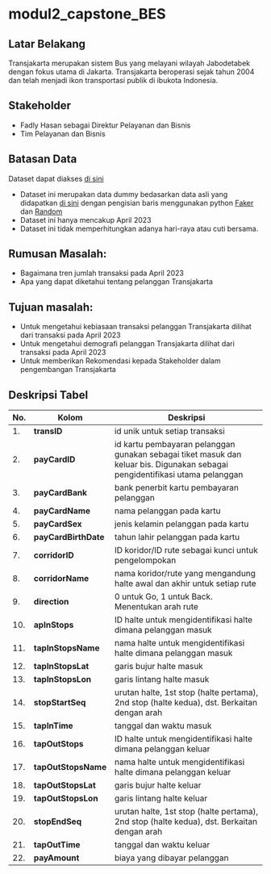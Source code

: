 # modul2_capstone_BES
## Latar Belakang
Transjakarta merupakan sistem Bus yang melayani wilayah Jabodetabek dengan fokus utama di Jakarta. Transjakarta beroperasi sejak tahun 2004 dan telah menjadi ikon transportasi publik di ibukota Indonesia. 

## Stakeholder
- Fadly Hasan sebagai Direktur Pelayanan dan Bisnis
- Tim Pelayanan dan Bisnis
## Batasan Data
Dataset dapat diakses [di sini](https://www.kaggle.com/datasets/dikisahkan/transjakarta-transportation-transaction) 
- Dataset ini merupakan data dummy bedasarkan data asli yang didapatkan [di sini](https://ppid.transjakarta.co.id/pusat-data/data-terbuka/transjakarta-gtfs-feed) dengan pengisian baris menggunakan python [Faker](https://faker.readthedocs.io/en/master/) dan [Random](https://docs.python.org/3/library/random.html) 
- Dataset ini hanya mencakup April 2023
- Dataset ini tidak memperhitungkan adanya hari-raya atau cuti bersama.

## Rumusan Masalah:
- Bagaimana tren jumlah transaksi pada April 2023
- Apa yang dapat diketahui tentang pelanggan Transjakarta

## Tujuan masalah:
- Untuk mengetahui kebiasaan transaksi pelanggan Transjakarta dilihat dari transaksi pada April 2023
- Untuk mengetahui demografi pelanggan Transjakarta dilihat dari transaksi pada April 2023
- Untuk memberikan Rekomendasi kepada Stakeholder dalam pengembangan Transjakarta

## Deskripsi Tabel
| No. | Kolom | Deskripsi | 
|-|-|-|
| 1. | **transID** | id unik untuk setiap transaksi | 
| 2. | **payCardID** | id kartu pembayaran pelanggan gunakan sebagai tiket masuk dan keluar bis. Digunakan sebagai pengidentifikasi utama pelanggan | 
| 3. | **payCardBank** | bank penerbit kartu pembayaran pelanggan | 
| 4. | **payCardName** | nama pelanggan pada kartu | 
| 5. | **payCardSex** | jenis kelamin pelanggan pada kartu | 
| 6. | **payCardBirthDate** | tahun lahir pelanggan pada kartu |
| 7. | **corridorID** |  ID koridor/ID rute sebagai kunci untuk pengelompokan |
| 8. | **corridorName** | nama koridor/rute yang mengandung halte awal dan akhir untuk setiap rute | 
| 9. | **direction** | 0 untuk Go, 1 untuk Back. Menentukan arah rute |
| 10. | **apInStops** | ID halte untuk mengidentifikasi halte dimana pelanggan masuk |
| 11. | **tapInStopsName** | nama halte untuk mengidentifikasi halte dimana pelanggan masuk |
| 12. | **tapInStopsLat** | garis bujur halte masuk |
| 13. | **tapInStopsLon** | garis lintang halte masuk |
| 14. | **stopStartSeq** | urutan halte, 1st stop (halte pertama), 2nd stop (halte kedua), dst. Berkaitan dengan arah |
| 15. | **tapInTime** | tanggal dan waktu masuk |
| 16. | **tapOutStops** | ID halte untuk mengidentifikasi halte dimana pelanggan keluar |
| 17. | **tapOutStopsName** | nama halte untuk mengidentifikasi halte dimana pelanggan keluar |
| 18. | **tapOutStopsLat** | garis bujur halte keluar |
| 19. | **tapOutStopsLon** | garis lintang halte keluar |
| 20. | **stopEndSeq** | urutan halte, 1st stop (halte pertama), 2nd stop (halte kedua), dst. Berkaitan dengan arah |
| 21. | **tapOutTime** | tanggal dan waktu keluar |
| 22. | **payAmount** | biaya yang dibayar pelanggan |
